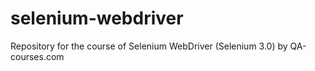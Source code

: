 # selenium-webdriver
Repository for the course of Selenium WebDriver (Selenium 3.0) by QA-courses.com
